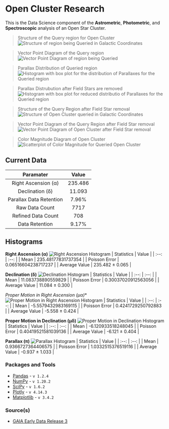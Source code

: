 # Open Cluster Research
This is the Data Science component of the **Astrometric**, **Photometric**, and **Spectroscopic** analysis of an Open Star Cluster.

>Structure of the Query region for Open Cluster<br />![Structure of region being Queried in Galactic Coordinates](https://github.com/RikGhosh487/Open-Cluster-Research/blob/main/Images/cluster_in_icrs.png)

>Vector Point Diagram of the Query region<br />![Vector Point Diagram of region being Queried](https://github.com/RikGhosh487/Open-Cluster-Research/blob/main/Images/vector_point_diagram.png)

>Parallax Distribution of Queried region<br />![Histogram with box plot for the distribution of Parallaxes for the Queried region](https://github.com/RikGhosh487/Open-Cluster-Research/blob/main/Images/parallax_distribution.png)

>Parallax Distrubution after Field Stars are removed<br />![Histogram with box plot for reduced distributio of Parallaxes for the Queried region](https://github.com/RikGhosh487/Open-Cluster-Research/blob/main/Images/reduced_parallax_distribution.png)

>Structure of the Query Region after Field Star removal<br />![Structure of Open Cluster queried in Galactic Coordinates](https://github.com/RikGhosh487/Open-Cluster-Research/blob/main/Images/cluster_in_icrs_post_parallax.png)

>Vector Point Diagram of the Query Region after Field Star removal<br />![Vector Point Diagram of Open Cluster after Field Star removal](https://github.com/RikGhosh487/Open-Cluster-Research/blob/main/Images/vpd_post_parallax.png)

>Color Magnitude Diagram of Open Cluster<br />![Scatterplot of Color Magnitude for Queried Open Cluster](https://github.com/RikGhosh487/Open-Cluster-Research/blob/main/Images/cmd.png)

## Current Data
| Paramater | Value |
| :--: | :--: |
| Right Ascension (α) | 235.486 |
| Declination (δ) | 11.093 |
| Parallax Data Retention | 7.96% |
| Raw Data Count | 7717 |
| Refined Data Count | 708 |
| Data Retention | 9.17% |

## Histograms
**Right Ascension (α)**
![Right Ascension Histogram](https://github.com/RikGhosh487/Open-Cluster-Research/blob/main/Images/matplotlib/ra.png)
| Statistics | Value |
| :--: | :--: |
| Mean | 235.48177831737354 |
| Poisson Error | 0.06516604238717237 |
| Average Value | 235.482 ± 0.065 |

**Declination (δ)**
![Declination Histogram](https://github.com/RikGhosh487/Open-Cluster-Research/blob/main/Images/matplotlib/dec.png)
| Statistics | Value |
| :--: | :--: |
| Mean | 11.083738890559829 |
| Poisson Error | 0.30037020912563056 |
| Average Value | 11.084 ± 0.300 |

**Proper Motion in Right Ascension (μα*)**
![Proper Motion in Right Ascension Histogram](https://github.com/RikGhosh487/Open-Cluster-Research/blob/main/Images/matplotlib/pmra.png)
| Statistics | Value |
| :--: | :--: |
| Mean | -5.5579432983169115 |
| Poisson Error | 0.4241729250792883 |
| Average Value | -5.558 ± 0.424 |

**Proper Motion in Declination (μδ)**
![Proper Motion in Declination Histogram](https://github.com/RikGhosh487/Open-Cluster-Research/blob/main/Images/matplotlib/pmdec.png)
| Statistics | Value |
| :--: | :--: |
| Mean | -6.120933518248045 |
| Poisson Error | 0.40419521581039136 |
| Average Value | -6.121 ± 0.404 |

**Parallax (π)**
![Parallax Histogram](https://github.com/RikGhosh487/Open-Cluster-Research/blob/main/Images/matplotlib/parallax.png)
| Statistics | Value |
| :--: | :--: |
| Mean | 0.9366727364406575 |
| Poisson Error | 1.0332515376519116 |
| Average Value | -0.937 ± 1.033 |

### Packages and Tools
- [Pandas](https://pandas.pydata.org/) - `v 1.2.4`
- [NumPy](https://numpy.org/) - `v 1.20.2`
- [SciPy](https://www.scipy.org/) - `v 1.6.2`
- [Plotly](https://plotly.com/) - `v 4.14.3`
- [Matplotlib](https://matplotlib.org) - `v 3.4.2`

### Source(s)
- [GAIA Early Data Release 3](https://www.cosmos.esa.int/web/gaia/early-data-release-3)
